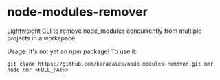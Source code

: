 node-modules-remover
====================

Lightweight CLI to remove node_modules concurrently from multiple projects in a workspace

Usage:
It's not yet an npm package! To use it:
```
git clone https://github.com/karadalex/node-modules-remover.git nmr
node nmr <FULL_PATH>
```